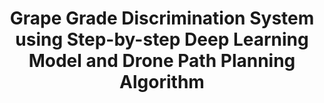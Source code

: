 ---
title: "Grape Grade Discrimination System using Step-by-step Deep Learning Model and Drone Path Planning Algorithm"
collection: publications
category: manuscripts
authors: 'Dayeon Kang, J. Kim, D. Kim, H. Kim, and K. Chae'
venue: "Korea Computer Congress'22"
paperurl: 'https://www.dbpia.co.kr/Journal/articleDetail?nodeId=NODE11123682'
---